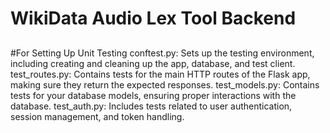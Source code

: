 # WikiData Audio Lex Tool Backend
## 
<!-- # The beginning of something great -->

#For Setting Up Unit Testing
conftest.py: Sets up the testing environment, including creating and cleaning up the app, database, and test client.
test_routes.py: Contains tests for the main HTTP routes of the Flask app, making sure they return the expected responses.
test_models.py: Contains tests for your database models, ensuring proper interactions with the database.
test_auth.py: Includes tests related to user authentication, session management, and token handling.